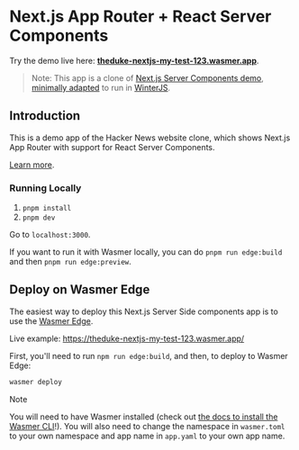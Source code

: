 # Next.js App Router + React Server Components

Try the demo live here: [**theduke-nextjs-my-test-123.wasmer.app**](https://theduke-nextjs-my-test-123.wasmer.app).

> Note: This app is a clone of [Next.js Server Components demo](https://github.com/vercel/next-react-server-components/), [minimally adapted](https://github.com/theduke/nextjs-my-test-123/commit/0b2afd3a6e633caf7e43a89f4a89cd349365b482) to run in [WinterJS](https://github.com/wasmerio/winterjs).

## Introduction

This is a demo app of the Hacker News website clone, which shows Next.js App Router with support for React Server Components.

[Learn more](https://nextjs.org/docs/getting-started/react-essentials#server-components).

### Running Locally

1. `pnpm install`
2. `pnpm dev`

Go to `localhost:3000`.

If you want to run it with Wasmer locally, you can do `pnpm run edge:build` and then `pnpm run edge:preview`.

## Deploy on Wasmer Edge

The easiest way to deploy this Next.js Server Side components app is to use the [Wasmer Edge](https://wasmer.io/products/edge).

Live example: https://theduke-nextjs-my-test-123.wasmer.app/

First, you'll need to run `npm run edge:build`, and then, to deploy to Wasmer Edge:

```bash
wasmer deploy
```

> [!NOTE]
> You will need to have Wasmer installed (check out [the docs to install the Wasmer CLI](https://docs.wasmer.io/install)!). 
> You will also need to change the namespace in `wasmer.toml` to your own namespace and app name in `app.yaml` to your own app name.
